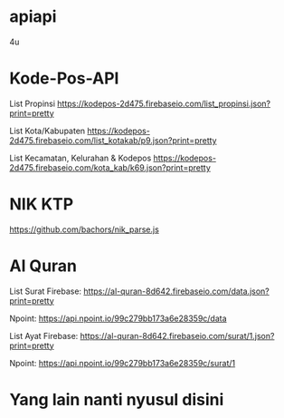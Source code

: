 # apiapi
4u

# Kode-Pos-API
List Propinsi
https://kodepos-2d475.firebaseio.com/list_propinsi.json?print=pretty

List Kota/Kabupaten
https://kodepos-2d475.firebaseio.com/list_kotakab/p9.json?print=pretty

List Kecamatan, Kelurahan & Kodepos
https://kodepos-2d475.firebaseio.com/kota_kab/k69.json?print=pretty

# NIK KTP
https://github.com/bachors/nik_parse.js

# Al Quran
List Surat
Firebase: https://al-quran-8d642.firebaseio.com/data.json?print=pretty

Npoint: https://api.npoint.io/99c279bb173a6e28359c/data

List Ayat
Firebase: https://al-quran-8d642.firebaseio.com/surat/1.json?print=pretty

Npoint: https://api.npoint.io/99c279bb173a6e28359c/surat/1

# Yang lain nanti nyusul disini
